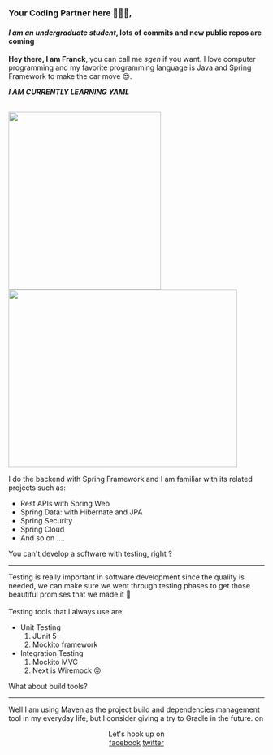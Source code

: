 ### Your Coding Partner here 👊👊👊, 
#### *I am an undergraduate student*, lots of commits and new public repos are coming

**Hey there, I am Franck**, you can call me _sgen_ if you want. I love computer programming and my favorite programming language is Java and Spring Framework to make the car move 😍.

***I AM CURRENTLY LEARNING YAML***
<br><br>
<p> </p>
<span> <img width="300px" height="350px" src="https://upload.wikimedia.org/wikipedia/en/thumb/3/30/Java_programming_language_logo.svg/234px-Java_programming_language_logo.svg.png"/> </span>
<span> <img width="450px" height="350px" src="https://user-images.githubusercontent.com/77142775/147838100-766fbdfb-2281-4396-b7c9-636eabeb1b18.png"/> </span>

I do the backend with Spring Framework and I am familiar with its related projects such as:

<ul>
    <li>Rest APIs with Spring Web</li>
    <li>Spring Data: with Hibernate and JPA</li>
    <li>Spring Security </li>
    <li>Spring Cloud</li>
    <li>And so on ....</li>
</ul>
<div>You can't develop a software with testing, right ?</div>
<hr>
<div>Testing is really important in software development since the quality is needed, we can make sure we went through testing phases to get those beautiful promises that we made it 🤣</div>
<br>
Testing tools that I always use are:

<ul>
    <li>
        Unit Testing
        <ol>
            <li>JUnit 5</li>
            <li>Mockito framework</li>
        </ol>
    </li> 
    <li>
        Integration Testing
         <ol>
            <li>Mockito MVC</li>
            <li>Next is Wiremock 😜</li>
        </ol>
    </li>

</ul>

<di>
    What about build tools?
<hr>
<p> Well I am using Maven as the project build and dependencies management tool in my everyday life, but I consider giving a try to Gradle in the future. on </p>
</div>

<div align="center">
    <div> Let's hook up on</div>
    <a href="https://www.facebook.com/sgenlecroyant"  target="_blank">facebook</a>
    <a href="https://www.twitter.com/sgenlecroyant"  target="_blank">twitter</a>
</di>




